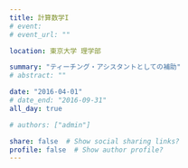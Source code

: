 ```yaml
---
title: 計算数学I
# event: 
# event_url: ""

location: 東京大学 理学部

summary: "ティーチング・アシスタントとしての補助"
# abstract: ""

date: "2016-04-01"
# date_end: "2016-09-31"
all_day: true

# authors: ["admin"]

share: false  # Show social sharing links?
profile: false  # Show author profile?
---
```

